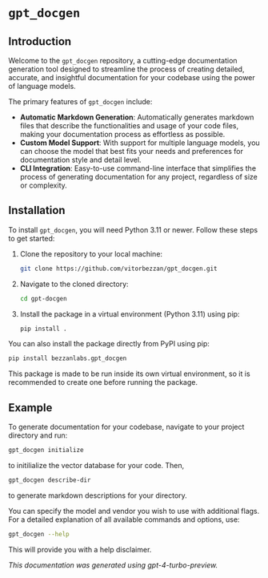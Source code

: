 # `gpt_docgen`

## Introduction

Welcome to the `gpt_docgen` repository, a cutting-edge documentation generation tool designed to streamline the process of creating detailed, accurate, and insightful documentation for your codebase using the power of language models.

The primary features of `gpt_docgen` include:

- **Automatic Markdown Generation**: Automatically generates markdown files that describe the functionalities and usage of your code files, making your documentation process as effortless as possible.
- **Custom Model Support**: With support for multiple language models, you can choose the model that best fits your needs and preferences for documentation style and detail level.
- **CLI Integration**: Easy-to-use command-line interface that simplifies the process of generating documentation for any project, regardless of size or complexity.

## Installation

To install `gpt_docgen`, you will need Python 3.11 or newer. Follow these steps to get started:

1. Clone the repository to your local machine:
   ```bash
   git clone https://github.com/vitorbezzan/gpt_docgen.git
   ```
2. Navigate to the cloned directory:
   ```bash
   cd gpt-docgen
   ```
3. Install the package in a virtual environment (Python 3.11) using pip:
   ```bash
   pip install .
   ```

You can also install the package directly from PyPI using pip:

```bash
pip install bezzanlabs.gpt_docgen
```

This package is made to be run inside its own virtual environment, so it is recommended to create one before running the package.

## Example

To generate documentation for your codebase, navigate to your project directory and run:

```bash
gpt_docgen initialize
```
to initilialize the vector database for your code. Then,

```bash
gpt_docgen describe-dir
```
to generate markdown descriptions for your directory.

You can specify the model and vendor you wish to use with additional flags. For a detailed explanation of all available commands and options, use:

```bash
gpt_docgen --help
```

This will provide you with a help disclaimer.



*This documentation was generated using gpt-4-turbo-preview.*

